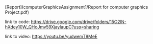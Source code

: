 [Report](computerGraphicsAssignment1/Report for computer graphics Project.pdf)



link to code: https://drive.google.com/drive/folders/15O2lN-hXdey10W_QHoJmv59XjaylaupC?usp=sharing

link to video: https://youtu.be/yudwemT8MeE

